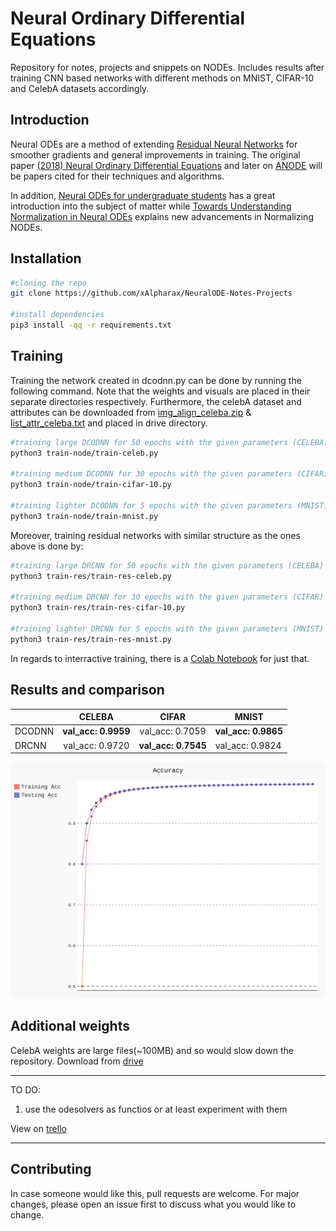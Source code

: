 # Neural Ordinary Differential Equations

 Repository for notes, projects and snippets on NODEs. Includes results after training CNN based networks with different methods on MNIST, CIFAR-10 and CelebA datasets accordingly.

## Introduction

Neural ODEs are a method of extending [Residual Neural Networks](https://arxiv.org/abs/1512.03385) for smoother gradients and general improvements in training. The original paper [(2018) Neural Ordinary Differential Equations](https://arxiv.org/abs/1806.07366) and later on [ANODE](https://arxiv.org/abs/1902.10298) will be papers cited for their techniques and algorithms.

In addition, [Neural ODEs for undergraduate students](https://drive.google.com/file/d/13uynuOgbnbAjmbHWo8-DbS-0dlKtdF4T/view?usp=sharing) has a great introduction into the subject of matter while [Towards Understanding Normalization in Neural ODEs](https://arxiv.org/abs/2004.09222) explains new advancements in Normalizing NODEs.

## Installation

```bash
#cloning the repo
git clone https://github.com/xAlpharax/NeuralODE-Notes-Projects

#install dependencies
pip3 install -qq -r requirements.txt
```

## Training

Training the network created in dcodnn.py can be done by running the following command. Note that the weights and visuals are placed in their separate directories respectively. Furthermore, the celebA dataset and attributes can be downloaded from [img_align_celeba.zip](https://drive.google.com/file/d/0B7EVK8r0v71pZjFTYXZWM3FlRnM/view?usp=sharing) & [list_attr_celeba.txt](https://drive.google.com/file/d/0B7EVK8r0v71pblRyaVFSWGxPY0U/view?usp=sharing) and placed in drive directory.
```bash
#training large DCODNN for 50 epochs with the given parameters (CELEBA)
python3 train-node/train-celeb.py

#training medium DCODNN for 30 epochs with the given parameters (CIFAR)
python3 train-node/train-cifar-10.py

#training lighter DCODNN for 5 epochs with the given parameters (MNIST)
python3 train-node/train-mnist.py
```

Moreover, training residual networks with similar structure as the ones above is done by:
```bash
#training large DRCNN for 50 epochs with the given parameters (CELEBA)
python3 train-res/train-res-celeb.py

#training medium DRCNN for 30 epochs with the given parameters (CIFAR)
python3 train-res/train-res-cifar-10.py

#training lighter DRCNN for 5 epochs with the given parameters (MNIST)
python3 train-res/train-res-mnist.py
```

In regards to interractive training, there is a [Colab Notebook](https://colab.research.google.com/drive/1Rds-6mvsC2VGi0k-P0R0qQVsVaWrWFPg?usp=sharing) for just that.

## Results and comparison

|             | CELEBA               | CIFAR               | MNIST               |
| ----------- |:--------------------:|:-------------------:| ------------------- |
| DCODNN      | **val_acc: 0.9959**  | val_acc: 0.7059     | **val_acc: 0.9865** | 
| DRCNN       | val_acc: 0.9720      | **val_acc: 0.7545** | val_acc: 0.9824     |

![CelebA Accuracy](assets/celebvisuals/CELEBA-DCODNN-Accuracy.svg)

## Additional weights
CelebA weights are large files(~100MB) and so would slow down the repository. Download from [drive](https://drive.google.com/drive/folders/1Rxa4Obpkz_5gmlW2gmFwnYa9GtLBkYDc?usp=sharing)

***
TO DO:
1. use the odesolvers as functios or at least experiment with them

View on [trello](https://trello.com/b/0BtjvVZK/neuralode-notes-projects)
***

## Contributing
In case someone would like this, pull requests are welcome. For major changes, please open an issue first to discuss what you would like to change.